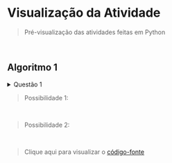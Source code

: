 # Visualização da Atividade
> Pré-visualização das atividades feitas em Python

<br>

## Algoritmo 1

<details>
  <summary>Questão 1</summary>
  <br>
  
   **Tema:** **`Condicional Composta`** <br>
   **Objetivo:** Verificar se um número é positivo ou negativo.
  
   **Descrição:** Escreva um programa que peça um número ao usuário e imprima **`"Número positivo"`** se o número for maior que zero. Caso contrário, imprima **`"Número negativo"`**<br>

</details>


> Possibilidade 1: 

<br>


> Possibilidade 2: 

<br>

> Clique aqui para visualizar o [código-fonte]()
